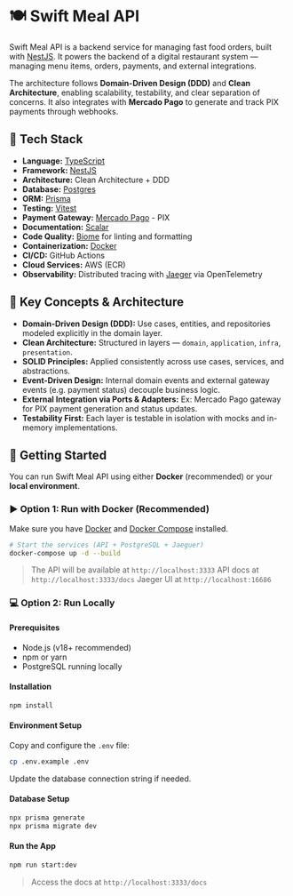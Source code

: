 # 🍽️ Swift Meal API

Swift Meal API is a backend service for managing fast food orders, built with [NestJS](https://nestjs.com/).
It powers the backend of a digital restaurant system — managing menu items, orders, payments, and external integrations.

The architecture follows **Domain-Driven Design (DDD)** and **Clean Architecture**, enabling scalability, testability, and clear separation of concerns.
It also integrates with **Mercado Pago** to generate and track PIX payments through webhooks.

## 🧰 Tech Stack

- **Language:** [TypeScript](https://www.typescriptlang.org)
- **Framework:** [NestJS](https://nestjs.com/)
- **Architecture:** Clean Architecture + DDD
- **Database:** [Postgres](https://www.postgresql.org)
- **ORM:** [Prisma](https://www.prisma.io/)
- **Testing:** [Vitest](https://vitest.dev/)
- **Payment Gateway:** [Mercado Pago](https://www.mercadopago.com.br/developers/en/docs) - PIX
- **Documentation:** [Scalar](https://scalar.com)
- **Code Quality:** [Biome](https://biomejs.dev/) for linting and formatting
- **Containerization:** [Docker](https://www.docker.com/)
- **CI/CD:** GitHub Actions
- **Cloud Services:** AWS (ECR)
- **Observability:** Distributed tracing with [Jaeger](https://www.jaegertracing.io/) via OpenTelemetry

## 🧠 Key Concepts & Architecture

- **Domain-Driven Design (DDD):** Use cases, entities, and repositories modeled explicitly in the domain layer.
- **Clean Architecture:** Structured in layers — `domain`, `application`, `infra`, `presentation`.
- **SOLID Principles:** Applied consistently across use cases, services, and abstractions.
- **Event-Driven Design:** Internal domain events and external gateway events (e.g. payment status) decouple business logic.
- **External Integration via Ports & Adapters:** Ex: Mercado Pago gateway for PIX payment generation and status updates.
- **Testability First:** Each layer is testable in isolation with mocks and in-memory implementations.

## 🚀 Getting Started

You can run Swift Meal API using either **Docker** (recommended) or your **local environment**.

### ▶️ Option 1: Run with Docker (Recommended)

Make sure you have [Docker](https://www.docker.com/) and [Docker Compose](https://docs.docker.com/compose/) installed.

```bash
# Start the services (API + PostgreSQL + Jaeguer)
docker-compose up -d --build
```

> The API will be available at `http://localhost:3333`
> API docs at `http://localhost:3333/docs`
> Jaeger UI at `http://localhost:16686`

### 💻 Option 2: Run Locally

#### Prerequisites

- Node.js (v18+ recommended)
- npm or yarn
- PostgreSQL running locally

#### Installation

```bash
npm install
```

#### Environment Setup

Copy and configure the `.env` file:

```bash
cp .env.example .env
```

Update the database connection string if needed.

#### Database Setup

```bash
npx prisma generate
npx prisma migrate dev
```

#### Run the App

```bash
npm run start:dev
```

> Access the docs at `http://localhost:3333/docs`
